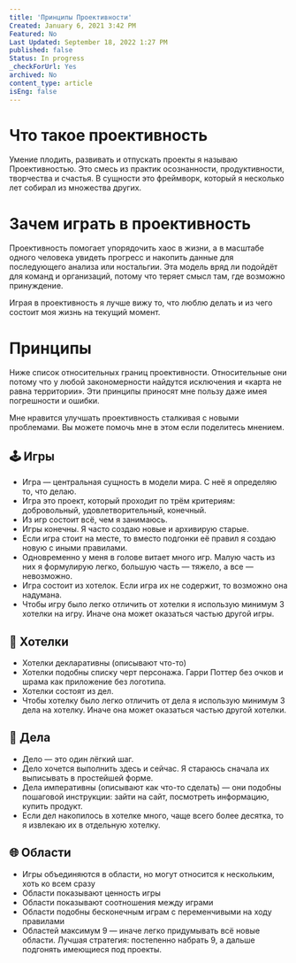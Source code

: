 ```yaml
---
title: 'Принципы Проективности'
Created: January 6, 2021 3:42 PM
Featured: No
Last Updated: September 18, 2022 1:27 PM
published: false
Status: In progress
_checkForUrl: Yes
archived: No
content_type: article
isEng: false
---
```


# Что такое проективность

Умение плодить, развивать и отпускать проекты я называю Проективностью. Это смесь из практик осознанности, продуктивности, творчества и счастья. В сущности это фреймворк, который я несколько лет собирал из множества других.

# Зачем играть в проективность

Проективность помогает упорядочить хаос в жизни, а в масштабе одного человека увидеть прогресс и накопить данные для последующего анализа или ностальгии. Эта модель вряд ли подойдёт для команд и организаций, потому что теряет смысл там, где возможно принуждение.

Играя в проективность я лучше вижу то, что люблю делать и из чего состоит моя жизнь на текущий момент.

# Принципы

Ниже список относительных границ проективности. Относительные они потому что у любой закономерности найдутся исключения и «карта не равна территории». Эти принципы приносят мне пользу даже имея погрешности и ошибки.

Мне нравится улучшать проективность сталкивая с новыми проблемами. Вы можете помочь мне в этом если поделитесь мнением.

## 🕹 Игры

- Игра — центральная сущность в модели мира. С неё я определяю то, что делаю.
- Игра это проект, который проходит по трём критериям: добровольный, удовлетворительный, конечный.
- Из игр состоит всё, чем я занимаюсь.
- Игры конечны. Я часто создаю новые и архивирую старые.
- Если игра стоит на месте, то вместо подгонки её правил я создаю новую с иными правилами.
- Одновременно у меня в голове витает много игр. Малую часть из них я формулирую легко, большую часть — тяжело, а все — невозможно.
- Игра состоит из хотелок. Если игра их не содержит, то возможно она надумана.
- Чтобы игру было легко отличить от хотелки я использую минимум 3 хотелки на игру. Иначе она может оказаться частью другой игры.

## 🎯 Хотелки

- Хотелки декларативны (описывают что-то)
- Хотелки подобны списку черт персонажа. Гарри Поттер без очков и шрама как приложение без логотипа.
- Хотелки состоят из дел.
- Чтобы хотелку было легко отличить от дела я использую минимум 3 дела на хотелку. Иначе она может оказаться частью другой хотелки.

## 🔨 Дела

- Дело — это один лёгкий шаг.
- Дело хочется выполнить здесь и сейчас. Я стараюсь сначала их выписывать в простейшей форме.
- Дела императивны (описывают как что-то сделать) — они подобны пошаговой инструкции: зайти на сайт, посмотреть информацию, купить продукт.
- Если дел накопилось в хотелке много, чаще всего более десятка, то я извлекаю их в отдельную хотелку.

## 🌐 Области

- Игры объединяются в области, но могут относится к нескольким, хоть ко всем сразу
- Области показывают ценность игры
- Области показывают соотношения между играми
- Области подобны бесконечным играм с переменчивыми на ходу правилами
- Областей максимум 9 — иначе легко придумывать всё новые области. Лучшая стратегия: постепенно набрать 9, а дальше подгонять имеющиеся под проекты.